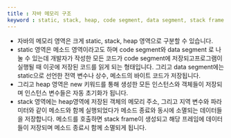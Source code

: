```yaml
---
title : 자바 메모리 구조
keyword : static, stack, heap, code segment, data segment, stack frame
--- 
```


- 자바의 메모리 영역은 크게 static, stack, heap 영역으로 구분할 수 있습니다.
- static 영역은 메소드 영역이라고도 하며 code segment와 data segment 로 나눌 수 있는데 개발자가 작성한 모든 코드가 code segment에 저장되고프로그램이 실행될 때 이곳에 저장된 코드를 읽게 되는 형태입니다. 그리고 data segment에는 static으로 선언한 전역 변수나 상수, 메소드의 바이트 코드가 저장됩니다.
- 그리고 heap 영역은 new 키워드를 통해 생성한 모든 인스턴스와 객체들이 저장되며 인스턴스 변수들은 자동 초기화가 됩니다.
- stack 영역에는 heap영역에 저장된 객체의 메모리 주소, 그리고 지역 변수와 파라미터와 같이 메소드와 함께 실행되었다가 메소드 종료와 동시에 소멸되는 데이터들을 저장합니다. 메소드를 호출하면 stack frame이 생성되고 해당 프레임에 데이터들이 저장되며 메소드 종료시 함께 소멸되게 됩니다.